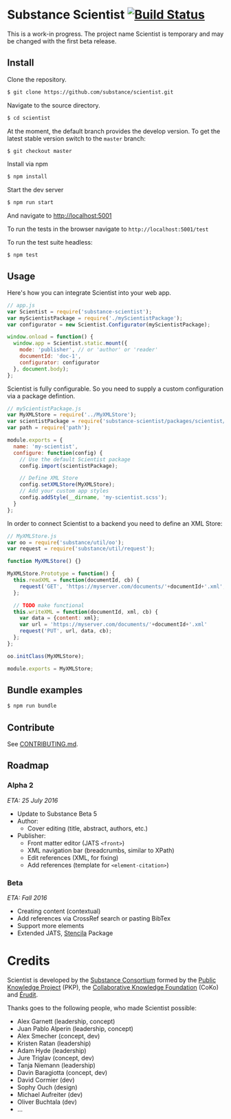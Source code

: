 # Substance Scientist [![Build Status](https://travis-ci.org/substance/scientist.svg?branch=develop)](https://travis-ci.org/substance/scientist)

This is a work-in progress. The project name Scientist is temporary and may be changed with the first beta release.

## Install

Clone the repository.

```bash
$ git clone https://github.com/substance/scientist.git
```

Navigate to the source directory.

```bash
$ cd scientist
```

At the moment, the default branch provides the develop version.
To get the latest stable version switch to the `master` branch:

```bash
$ git checkout master
```

Install via npm

```bash
$ npm install
```

Start the dev server

```bash
$ npm run start
```

And navigate to [http://localhost:5001](http://localhost:5001)

To run the tests in the browser navigate to `http://localhost:5001/test`

To run the test suite headless:

```
$ npm test
```

## Usage

Here's how you can integrate Scientist into your web app.

```js
// app.js
var Scientist = require('substance-scientist');
var myScientistPackage = require('./myScientistPackage');
var configurator = new Scientist.Configurator(myScientistPackage);

window.onload = function() {
  window.app = Scientist.static.mount({
    mode: 'publisher', // or 'author' or 'reader'
    documentId: 'doc-1',
    configurator: configurator
  }, document.body);
};
```

Scientist is fully configurable. So you need to supply a custom configuration via a package defintion.

```js
// myScientistPackage.js
var MyXMLStore = require('../MyXMLStore');
var scientistPackage = require('substance-scientist/packages/scientist/package');
var path = require('path');

module.exports = {
  name: 'my-scientist',
  configure: function(config) {
    // Use the default Scientist package
    config.import(scientistPackage);

    // Define XML Store
    config.setXMLStore(MyXMLStore);
    // Add your custom app styles
    config.addStyle(__dirname, 'my-scientist.scss');
  }
};
```

In order to connect Scientist to a backend you need to define an XML Store:

```js
// MyXMLStore.js
var oo = require('substance/util/oo');
var request = require('substance/util/request');

function MyXMLStore() {}

MyXMLStore.Prototype = function() {
  this.readXML = function(documentId, cb) {
    request('GET', 'https://myserver.com/documents/'+documentId+'.xml', null, cb);
  };

  // TODO make functional
  this.writeXML = function(documentId, xml, cb) {
    var data = {content: xml};
    var url = 'https://myserver.com/documents/'+documentId+'.xml'
    request('PUT', url, data, cb);
  };
};

oo.initClass(MyXMLStore);

module.exports = MyXMLStore;
```


## Bundle examples

```bash
$ npm run bundle
```

## Contribute

See [CONTRIBUTING.md](CONTRIBUTING.md).

## Roadmap

### Alpha 2

*ETA: 25 July 2016*

- Update to Substance Beta 5
- Author:
  - Cover editing (title, abstract, authors, etc.)
- Publisher:
  - Front matter editor (JATS `<front>`)
  - XML navigation bar (breadcrumbs, similar to XPath)
  - Edit references (XML, for fixing)
  - Add references (template for `<element-citation>`)

### Beta

*ETA: Fall 2016*

- Creating content (contextual)
- Add references via CrossRef search or pasting BibTex
- Support more elements
- Extended JATS, [Stencila](https://stenci.la/) Package

# Credits

Scientist is developed by the [Substance Consortium](http://substance.io/consortium/) formed by the [Public Knowledge Project](https://pkp.sfu.ca/2016/04/27/substance-consortium/) (PKP), the [Collaborative Knowledge Foundation](http://coko.foundation/blog.html#substance_consortium) (CoKo) and [Érudit](https://apropos.erudit.org/fr/creation-dun-consortium-autour-de-substance/).

Thanks goes to the following people, who made Scientist possible:

- Alex Garnett (leadership, concept)
- Juan Pablo Alperin (leadership, concept)
- Alex Smecher (concept, dev)
- Kristen Ratan (leadership)
- Adam Hyde (leadership)
- Jure Triglav (concept, dev)
- Tanja Niemann (leadership)
- Davin Baragiotta (concept, dev)
- David Cormier (dev)
- Sophy Ouch (design)
- Michael Aufreiter (dev)
- Oliver Buchtala (dev)
- ...
